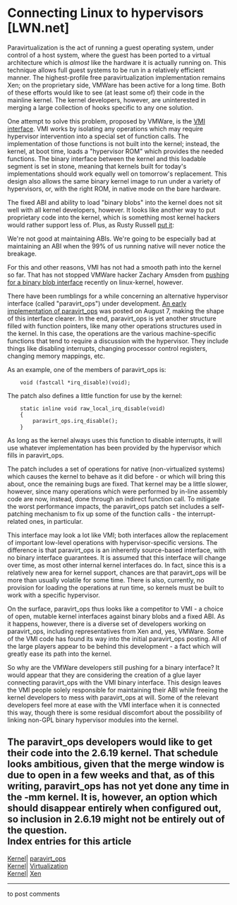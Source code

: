 # Connecting Linux to hypervisors [LWN.net]

Paravirtualization is the act of running a guest operating system, under control of a host system, where the guest has been ported to a virtual architecture which is _almost_ like the hardware it is actually running on. This technique allows full guest systems to be run in a relatively efficient manner. The highest-profile free paravirtualization implementation remains Xen; on the proprietary side, VMWare has been active for a long time. Both of these efforts would like to see (at least some of) their code in the mainline kernel. The kernel developers, however, are uninterested in merging a large collection of hooks specific to any one solution. 

One attempt to solve this problem, proposed by VMWare, is the [VMI interface](http://lwn.net/Articles/175706/). VMI works by isolating any operations which may require hypervisor intervention into a special set of function calls. The implementation of those functions is not built into the kernel; instead, the kernel, at boot time, loads a "hypervisor ROM" which provides the needed functions. The binary interface between the kernel and this loadable segment is set in stone, meaning that kernels built for today's implementations should work equally well on tomorrow's replacement. This design also allows the same binary kernel image to run under a variety of hypervisors, or, with the right ROM, in native mode on the bare hardware. 

The fixed ABI and ability to load "binary blobs" into the kernel does not sit well with all kernel developers, however. It looks like another way to put proprietary code into the kernel, which is something most kernel hackers would rather support less of. Plus, as Rusty Russell [put it](/Articles/194551/): 

We're not good at maintaining ABIs. We're going to be especially bad at maintaining an ABI when the 99% of us running native will never notice the breakage. 

For this and other reasons, VMI has not had a smooth path into the kernel so far. That has not stopped VMWare hacker Zachary Amsden from [pushing for a binary blob interface](http://lwn.net/Articles/194016/) recently on linux-kernel, however. 

There have been rumblings for a while concerning an alternative hypervisor interface (called "paravirt_ops") under development. [An early implementation of paravirt_ops](http://lwn.net/Articles/194339/) was posted on August 7, making the shape of this interface clearer. In the end, paravirt_ops is yet another structure filled with function pointers, like many other operations structures used in the kernel. In this case, the operations are the various machine-specific functions that tend to require a discussion with the hypervisor. They include things like disabling interrupts, changing processor control registers, changing memory mappings, etc. 

As an example, one of the members of paravirt_ops is: 
    
    
        void (fastcall *irq_disable)(void);
    

The patch also defines a little function for use by the kernel: 
    
    
        static inline void raw_local_irq_disable(void)
        {
        	paravirt_ops.irq_disable();
        }
    

As long as the kernel always uses this function to disable interrupts, it will use whatever implementation has been provided by the hypervisor which fills in paravirt_ops. 

The patch includes a set of operations for native (non-virtualized systems) which causes the kernel to behave as it did before - or which will bring this about, once the remaining bugs are fixed. That kernel may be a little slower, however, since many operations which were performed by in-line assembly code are now, instead, done through an indirect function call. To mitigate the worst performance impacts, the paravirt_ops patch set includes a self-patching mechanism to fix up some of the function calls - the interrupt-related ones, in particular. 

This interface may look a lot like VMI; both interfaces allow the replacement of important low-level operations with hypervisor-specific versions. The difference is that paravirt_ops is an inherently source-based interface, with no binary interface guarantees. It is assumed that this interface will change over time, as most other internal kernel interfaces do. In fact, since this is a relatively new area for kernel support, chances are that paravirt_ops will be more than usually volatile for some time. There is also, currently, no provision for loading the operations at run time, so kernels must be built to work with a specific hypervisor. 

On the surface, paravirt_ops thus looks like a competitor to VMI - a choice of open, mutable kernel interfaces against binary blobs and a fixed ABI. As it happens, however, there is a diverse set of developers working on paravirt_ops, including representatives from Xen and, yes, VMWare. Some of the VMI code has found its way into the initial paravirt_ops posting. All of the large players appear to be behind this development - a fact which will greatly ease its path into the kernel. 

So why are the VMWare developers still pushing for a binary interface? It would appear that they are considering the creation of a glue layer connecting paravirt_ops with the VMI binary interface. This design leaves the VMI people solely responsible for maintaining their ABI while freeing the kernel developers to mess with paravirt_ops at will. Some of the relevant developers feel more at ease with the VMI interface when it is connected this way, though there is some residual discomfort about the possibility of linking non-GPL binary hypervisor modules into the kernel. 

The paravirt_ops developers would like to get their code into the 2.6.19 kernel. That schedule looks ambitious, given that the merge window is due to open in a few weeks and that, as of this writing, paravirt_ops has not yet done any time in the -mm kernel. It is, however, an option which should disappear entirely when configured out, so inclusion in 2.6.19 might not be entirely out of the question.  
Index entries for this article  
---  
[Kernel](/Kernel/Index)| [paravirt_ops](/Kernel/Index#paravirt_ops)  
[Kernel](/Kernel/Index)| [Virtualization](/Kernel/Index#Virtualization)  
[Kernel](/Kernel/Index)| [Xen](/Kernel/Index#Xen)  
  


* * *

to post comments 
